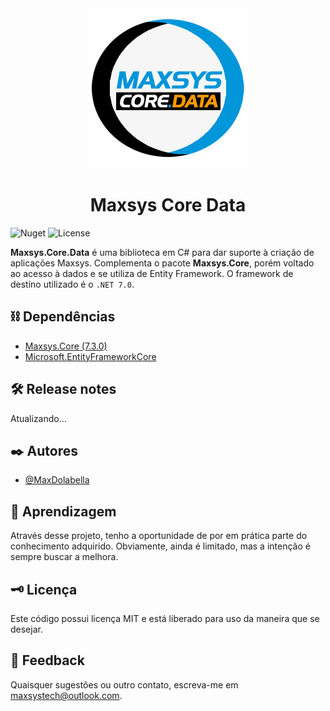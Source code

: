 <div align="center">
<img src="maxsys-core-data.png" alt="drawing" width="256" />
<h1>Maxsys Core Data</h1>
</div>

![Nuget](https://img.shields.io/nuget/v/Maxsys.Core.Data)
![License](https://img.shields.io/github/license/maxdolabella/maxsys.core)


**Maxsys.Core.Data** é uma biblioteca em C# para dar suporte à criação de aplicações Maxsys.
Complementa o pacote **Maxsys.Core**, porém voltado ao acesso à dados e se utiliza de Entity Framework.
O framework de destino utilizado é o `.NET 7.0`.

## ⛓ Dependências


- [Maxsys.Core (7.3.0)](https://www.nuget.org/packages/Maxsys.Core/7.3.0)
- [Microsoft.EntityFrameworkCore](https://www.nuget.org/packages/Microsoft.EntityFrameworkCore/)


## 🛠 Release notes

Atualizando...

<!--
### [7.1.0](https://www.nuget.org/packages/Maxsys.Core.Data/7.1.0)
- Atualização de pacotes NUGET (`Maxsys.Core` e `Microsoft.EntityFrameworkCore`).
- Alteração de namespace em `IoCExtensions`.
- `RepositoryBase` refatorado (adequação às alterações em `Maxsys.Core`).
- Adicionado log em `UnitOfWorkBase`.

### [7.0.0](https://www.nuget.org/packages/Maxsys.Core.Data/7.0.0)
- Commit Inicial com implementações de `IUnitOfWork` e `IRepository`
-->

## ✒️ Autores

- [@MaxDolabella](https://www.github.com/MaxDolabella)

## 🧐 Aprendizagem

Através desse projeto, tenho a oportunidade de por em prática parte do conhecimento adquirido. Obviamente, ainda é limitado, mas a intenção é sempre buscar a melhora.

## 🗝 Licença

Este código possui licença MIT e está liberado para uso da maneira que se desejar.
  
## 📧 Feedback

Quaisquer sugestões ou outro contato, escreva-me em maxsystech@outlook.com.

  